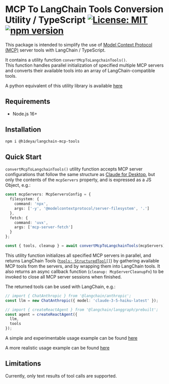 # MCP To LangChain Tools Conversion Utility / TypeScript [![License: MIT](https://img.shields.io/badge/License-MIT-blue.svg)](https://github.com/hideya/langchain-mcp-tools-ts/blob/main/LICENSE) [![npm version](https://img.shields.io/npm/v/@h1deya/langchain-mcp-tools.svg)](https://www.npmjs.com/package/@h1deya/langchain-mcp-tools)

This package is intended to simplify the use of
[Model Context Protocol (MCP)](https://modelcontextprotocol.io/)
server tools with LangChain / TypeScript.

It contains a utility function `convertMcpToLangchainTools()`.  
This function handles parallel initialization of specified multiple MCP servers
and converts their available tools into an array of LangChain-compatible tools.

A python equivalent of this utility library is available
[here](https://pypi.org/project/langchain-mcp-tools)

## Requirements

- Node.js 16+

## Installation

```bash
npm i @h1deya/langchain-mcp-tools
```

## Quick Start

`convertMcpToLangchainTools()` utility function accepts MCP server configurations
that follow the same structure as
[Claude for Desktop](https://modelcontextprotocol.io/quickstart/user),
but only the contents of the `mcpServers` property,
and is expressed as a JS Object, e.g.:

```ts
const mcpServers: McpServersConfig = {
  filesystem: {
    command: 'npx',
    args: ['-y', '@modelcontextprotocol/server-filesystem', '.']
  },
  fetch: {
    command: 'uvx',
    args: ['mcp-server-fetch']
  }
};

const { tools, cleanup } = await convertMcpToLangchainTools(mcpServers);
```

This utility function initializes all specified MCP servers in parallel,
and returns LangChain Tools
([`tools: StructuredTool[]`](https://api.js.langchain.com/classes/_langchain_core.tools.StructuredTool.html))
by gathering available MCP tools from the servers,
and by wrapping them into LangChain tools.
It also returns an async callback function (`cleanup: McpServerCleanupFn`)
to be invoked to close all MCP server sessions when finished.

The returned tools can be used with LangChain, e.g.:

```ts
// import { ChatAnthropic } from '@langchain/anthropic';
const llm = new ChatAnthropic({ model: 'claude-3-5-haiku-latest' });

// import { createReactAgent } from '@langchain/langgraph/prebuilt';
const agent = createReactAgent({
  llm,
  tools
});
```
A simple and experimentable usage example can be found
[here](https://github.com/hideya/langchain-mcp-tools-ts-usage/blob/main/src/index.ts)

A more realistic usage example can be found
[here](https://github.com/hideya/langchain-mcp-client-ts)

## Limitations

Currently, only text results of tool calls are supported.
